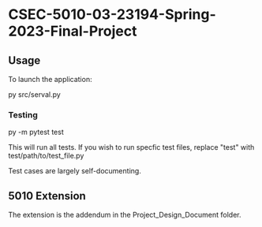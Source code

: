 # CSEC-5010-03-23194-Spring-2023-Final-Project

## Usage

To launch the application:

py src/serval.py

### Testing

py -m pytest test

This will run all tests. If you wish to run specfic test files, replace "test" with test/path/to/test_file.py

Test cases are largely self-documenting.

## 5010 Extension

The extension is the addendum in the Project_Design_Document folder.
